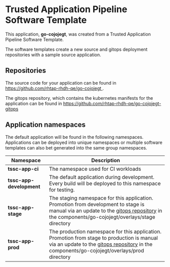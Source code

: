 # Trusted Application Pipeline Software Template

This application, **go-cojojegt**, was created from a Trusted Application Pipeline Software Template.

The software templates create a new source and gitops deployment repositories with a sample source application. 

## Repositories

The source code for your application can be found in [https://github.com/rhtap-rhdh-qe/go-cojojegt ](https://github.com/rhtap-rhdh-qe/go-cojojegt ).
 
The gitops repository, which contains the kubernetes manifests for the application can be found in 
[https://github.com/rhtap-rhdh-qe/go-cojojegt-gitops ](https://github.com/rhtap-rhdh-qe/go-cojojegt-gitops ) 

## Application namespaces 

The default application will be found in the following namespaces. Applications can be deployed into unique namespaces or multiple software templates can also bet generated into the same group namespaces.  

|  Namespace   |  Description   |  
| -------- | -------- |
| **tssc-app-ci** | The namespace used for CI workloads |
| **tssc-app-development** | The default application during development. Every build will be deployed to this namespace for testing. |
| **tssc-app-stage** | The staging namespace for this application. Promotion from development to stage is manual via an update to the [gitops repository](https://github.com/rhtap-rhdh-qe/go-cojojegt-gitops ) in the components/go-cojojegt/overlays/stage directory |
| **tssc-app-prod** | The production namespace for this application. Promotion from stage to production is manual via an update to the [gitops repository](https://github.com/rhtap-rhdh-qe/go-cojojegt-gitops ) in the components/go-cojojegt/overlays/prod directory |